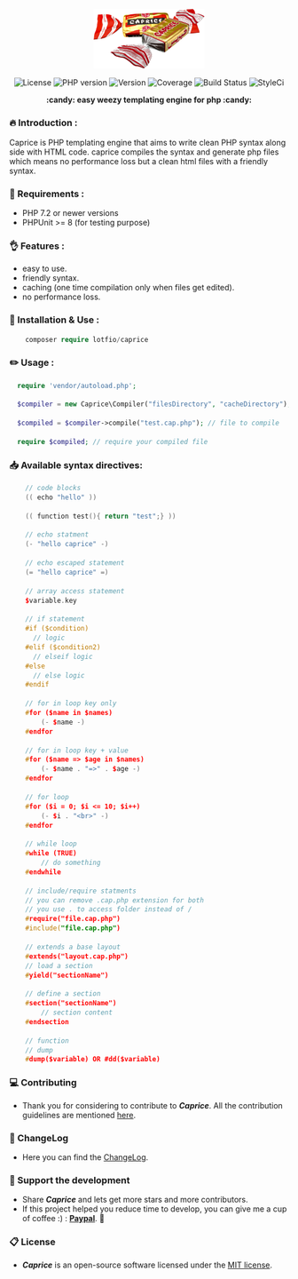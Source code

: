 <p align="center">
  <img src="https://github.com/lotfio/caprice/blob/master/docs/logo.png" width="200"  alt="caprice Preview">
  <p align="center">
    <img src="https://img.shields.io/badge/Licence-MIT-ffd32a.svg" alt="License">
    <img src="https://img.shields.io/badge/PHP-7.2-808e9b.svg" alt="PHP version">
    <img src="https://img.shields.io/badge/Version-0.1.0-f53b57.svg" alt="Version">
    <img src="https://img.shields.io/badge/coverage-10%25-27ae60.svg" alt="Coverage">
    <img src="https://travis-ci.org/lotfio/caprice.svg?branch=master" alt="Build Status">
    <img src="https://github.styleci.io/repos/211069554/shield?branch=master" alt="StyleCi">
    </p>
  <p align="center">
    <strong>:candy: easy weezy templating engine for php :candy:</strong>
  </p>
</p>

### :fire: Introduction :
Caprice is PHP templating engine that aims to write clean PHP syntax along side with HTML code.
caprice compiles the syntax and generate php files which means no performance loss but a clean html files with a friendly syntax. 

### :pushpin: Requirements :
- PHP 7.2 or newer versions
- PHPUnit >= 8 (for testing purpose)

### :ok_hand: Features :
- easy to use.
- friendly syntax.
- caching (one time compilation only when files get edited).
- no performance loss.

### :rocket: Installation & Use :
```php
    composer require lotfio/caprice
```

### :pencil2: Usage :
```php
  require 'vendor/autoload.php';

  $compiler = new Caprice\Compiler("filesDirectory", "cacheDirectory");

  $compiled = $compiler->compile("test.cap.php"); // file to compile

  require $compiled; // require your compiled file 
```

### :inbox_tray: Available syntax directives:
```cpp
    // code blocks
    (( echo "hello" ))      

    (( function test(){ return "test";} ))

    // echo statment 
    (- "hello caprice" -)

    // echo escaped statement
    (= "hello caprice" =)

    // array access statement
    $variable.key 

    // if statement
    #if ($condition)
      // logic
    #elif ($condition2)
      // elseif logic
    #else               
      // else logic
    #endif               

    // for in loop key only
    #for ($name in $names)
        (- $name -)
    #endfor

    // for in loop key + value
    #for ($name => $age in $names)
        (- $name . "=>" . $age -)
    #endfor

    // for loop
    #for ($i = 0; $i <= 10; $i++)
        (- $i . "<br>" -)
    #endfor

    // while loop
    #while (TRUE)
        // do something
    #endwhile

    // include/require statments
    // you can remove .cap.php extension for both
    // you use . to access folder instead of /
    #require("file.cap.php")
    #include("file.cap.php")

    // extends a base layout 
    #extends("layout.cap.php")
    // load a section 
    #yield("sectionName")

    // define a section
    #section("sectionName")
        // section content
    #endsection

    // function 
    // dump
    #dump($variable) OR #dd($variable)

```
### :computer: Contributing

- Thank you for considering to contribute to ***Caprice***. All the contribution guidelines are mentioned [here](CONTRIBUTING.md).

### :page_with_curl: ChangeLog

- Here you can find the [ChangeLog](CHANGELOG.md).

### :beer: Support the development

- Share ***Caprice*** and lets get more stars and more contributors.
- If this project helped you reduce time to develop, you can give me a cup of coffee :) : **[Paypal](https://www.paypal.me/lotfio)**. 💖

### :clipboard: License

- ***Caprice*** is an open-source software licensed under the [MIT license](LICENSE).
